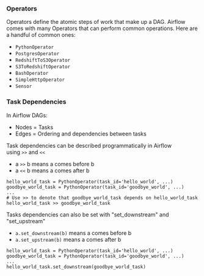 ### Operators

Operators define the atomic steps of work that make up a DAG. Airflow comes with many Operators that can perform common operations. Here are a handful of common ones:

-   `PythonOperator`
-   `PostgresOperator`
-   `RedshiftToS3Operator`
-   `S3ToRedshiftOperator`
-   `BashOperator`
-   `SimpleHttpOperator`
-   `Sensor`

### Task Dependencies

In Airflow DAGs:

-   Nodes = Tasks
-   Edges = Ordering and dependencies between tasks

Task dependencies can be described programmatically in Airflow using `>>` and `<<`

-   a `>>` b means a comes before b
-   a `<<` b means a comes after b

```
hello_world_task = PythonOperator(task_id='hello_world', ...)
goodbye_world_task = PythonOperator(task_id='goodbye_world', ...)
...
# Use >> to denote that goodbye_world_task depends on hello_world_task
hello_world_task >> goodbye_world_task

```

Tasks dependencies can also be set with "set_downstream" and "set_upstream"

-   `a.set_downstream(b)` means a comes before b
-   `a.set_upstream(b)` means a comes after b

```
hello_world_task = PythonOperator(task_id='hello_world', ...)
goodbye_world_task = PythonOperator(task_id='goodbye_world', ...)
...
hello_world_task.set_downstream(goodbye_world_task)
```
